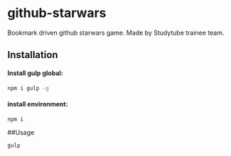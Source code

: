 # github-starwars
Bookmark driven github starwars game. Made by Studytube trainee team.

## Installation

#### Install gulp global:
```bash
npm i gulp -g
```

#### install environment:
```bash
npm i
```

##Usage
```bash
gulp
```
